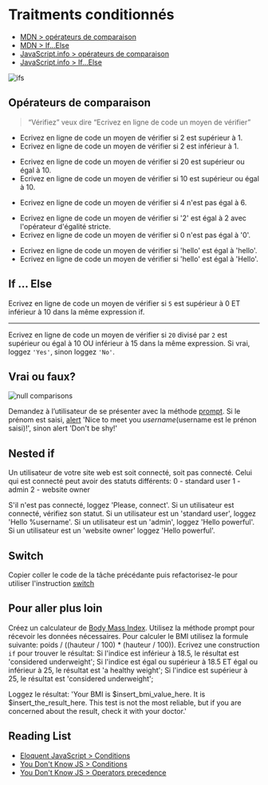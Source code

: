# Traitments conditionnés

+ [MDN > opérateurs de comparaison](https://developer.mozilla.org/en-US/docs/Web/JavaScript/Reference/Operators/Comparison_Operators)
+ [MDN > If...Else](https://developer.mozilla.org/en-US/docs/Web/JavaScript/Reference/Statements/if...else)
+ [JavaScript.info > opérateurs de comparaison](https://javascript.info/comparison)
+ [JavaScript.info > If...Else](https://javascript.info/comparison)

![ifs](https://pics.me.me/a-programmers-wife-sends-him-to-the-grocery-store-with-31715874.png)

## Opérateurs de comparaison

> “Vérifiez” veux dire “Ecrivez en ligne de code un moyen de vérifier”
​
+ Ecrivez en ligne de code un moyen de vérifier si 2 est supérieur à 1.
+ Ecrivez en ligne de code un moyen de vérifier si 2 est inférieur à 1.
<!-- + Ecrivez en ligne de code un moyen de vérifier si 2 est inférieur à 5. -->
+ Ecrivez en ligne de code un moyen de vérifier si 20 est supérieur ou égal à 10.
+ Ecrivez en ligne de code un moyen de vérifier si 10 est supérieur ou égal à 10.
<!-- + Ecrivez en ligne de code un moyen de vérifier si 5 est inférieur ou égal à 10. -->
+ Ecrivez en ligne de code un moyen de vérifier si 4 n'est pas égal à 6.
<!-- + Ecrivez en ligne de code un moyen de vérifier si '5' converti en nombre n'est pas égal à 5. -->
<!-- + Ecrivez en ligne de code un moyen de vérifier si '2' est égal à 2 avec l'opérateur d'égalité simple. -->
+ Ecrivez en ligne de code un moyen de vérifier si '2' est égal à 2 avec l'opérateur d'égalité stricte.
+ Ecrivez en ligne de code un moyen de vérifier si 0 n'est pas égal à '0'.
<!-- + Ecrivez en ligne de code un moyen de vérifier si 0 n'est pas strictement égal à '0'. -->
+ Ecrivez en ligne de code un moyen de vérifier si 'hello' est égal à 'hello'.
+ Ecrivez en ligne de code un moyen de vérifier si 'hello' est égal à 'Hello'.
<!-- + Ecrivez en ligne de code un moyen de vérifier si `'true'` est égal à `true`. -->

## If ... Else

Ecrivez en ligne de code un moyen de vérifier si `5` est supérieur à 0 ET inférieur à 10 dans la même expression if.

---

Ecrivez en ligne de code un moyen de vérifier si `20` divisé par `2` est supérieur ou égal à 10 OU inférieur à 15 dans la même expression. Si vrai, loggez `'Yes'`, sinon loggez `'No'`.

<!-- ---

Un groupe peut être publique ou privé. Un utilisateur peut accéder au contenu d’un groupe si ce groupe est publique ou si le groupe est privé mais qu’il est membre ce groupe.
​
Utilisez deux variables `isPrivate` et `isMember` pour écrire une seule condition qui vérifie si utilisateur peut accéder au contenu d’un groupe
​

Testez votre solution avec les valeurs suivantes:
```js
// can see the group
let isPrivate = false;
let isMember = false;

// can't see the group
let isPrivate = true;
let isMember = false;

// can see the group
let isPrivate = true;
let isMember = true;

``` -->

## Vrai ou faux?

![null comparisons](https://i.ibb.co/99xX5c7/comparisons.png)

<!-- Assignez à une variable chaque valeur suivante précédé par l'opérateur `!`. Observez comment il transforme les valeurs.
Expliquez dans un commentaire pourquoi on utilise cet opérateur.
```js
'', '0', 1, 0, undefined, null, NaN, 'Hello World', {hello: 'World'}, {}, [1, 2, 3], []
```

---

```js
let isButtonVisible = true; // can be true or false
```
Comparer `isButtonVisible` avec `false` pour vérifier si le bouton n'est pas visible. Si non visible, loggez `'Hidden'`, sinon loggez `'Visible'`.
Refactorisez votre code pour utiliser l'opérateur `!`.

---

Assignez à une variable chaque valeur suivante précédé par l'opérateur `!!`. Observez comment il transforme les valeurs.
Expliquez dans un commentaire pourquoi on utilise cet opérateur.
```js
'', '0', 1, 0, undefined, null, NaN, 'Hello World', {hello: 'World'}, {}, [1, 2, 3], []
```

--- -->

Demandez à l’utilisateur de se présenter avec la méthode [prompt](https://developer.mozilla.org/en-US/docs/Web/API/Window/prompt). Si le prénom est saisi, [alert](https://developer.mozilla.org/en-US/docs/Web/API/Window/alert) 'Nice to meet you $username ($username est le prénon saisi)!', sinon alert 'Don't be shy!'
<!-- Utilisez l'opérateur `!!`. -->

<!-- ---

Testez les valeurs suivantes dans la construction `if`. Lesquelles sont TRUTHY et lesquelles sont FALSY? 
```js
'', '0', 1, 0, undefined, null, NaN, 'Hello World', {hello: 'World'}, {}, [1, 2, 3], []
// List truthy values here:
// List falsy values here:
```

Copiez collez le code de la tâche ("Demandez à l’utilisateur de se présenter...") puis refactorisez-le pour vérifier que la valeur saisie est simplement truthy/falsy. -->

## Nested if

Un utilisateur de votre site web est soit connecté, soit pas connecté. Celui qui est connecté peut avoir des statuts différents:
0 - standard user
1 - admin
2 - website owner

S'il n'est pas connecté, loggez 'Please, connect'.
Si un utilisateur est connecté, vérifiez son statut.
Si un utilisateur est un 'standard user', loggez 'Hello %username'.
Si un utilisateur est un 'admin', loggez 'Hello powerful'. 
Si un utilisateur est un 'website owner' loggez 'Hello powerful'.

## Switch

Copier coller le code de la tâche précédante puis refactorisez-le pour utiliser l'instruction [switch](https://developer.mozilla.org/en-US/docs/Web/JavaScript/Reference/Statements/switch)

<!-- ---

Obtenez le jour de la semaine avec l'objet [Date](https://developer.mozilla.org/en-US/docs/Web/JavaScript/Reference/Global_Objects/Date) et sa méthode `getDay`.
Utilisez l'instruction `switch` pour traduire les jours de la semaine en français. 
En JavaScript, le premier jour de la semaine est dimanche 😉.
```js
const today = new Date();
const todayDay = today.getDay();
``` -->
<!-- ---

Obtenez le mois en cours toujours avec l'objet Date.
Utilisez l'instruction `switch` avec le regroupement des cas pour dire dans quelle saison on se trouve: hiver, été ou mi-saison. -->

<!-- ## Opérateur ternaire

Utilisez l'opérateur ternaire pour effectuer l'opération suivante:
Si l'id du client est valide, sauvegarder ces achats dans la base de données (ou juste loggez 'Saved'). Sinon loggez 'Cancel'.

--- 

Un utilisateur arrive sur votre site web. Si c'est sa première fois ici, vous devez montrer une bannière que vous utilisez cookies selon le RGPD (Règlement Général à la Protection des Données). Sinon, cachez la bannière.

```js
const isFirstTimeHere = true; // ou false
const isCookiesVisible = // use ternary operator here to assign value to isCookiesVisible variable
``` -->

## Pour aller plus loin

Créez un calculateur de [Body Mass Index](https://fr.wikipedia.org/wiki/Indice_de_masse_corporelle).
Utilisez la méthode prompt pour récevoir les données nécessaires.
Pour calculer le BMI utilisez la formule suivante: poids / ((hauteur / 100) * (hauteur / 100)).
Ecrivez une construction `if` pour trouver le résultat:
Si l'indice est inférieur à 18.5, le résultat est 'considered underweight';
Si l'indice est égal ou supérieur à 18.5 ET égal ou inférieur à 25, le résultat est 'a healthy weight';
Si l'indice est supérieur à 25, le résultat est 'considered underweight';

Loggez le résultat: 'Your BMI is $insert_bmi_value_here. It is $insert_the_result_here. This test is not the most reliable, but if you are concerned about the result, check it with your doctor.'

## Reading List

+ [Eloquent JavaScript > Conditions](https://eloquentjavascript.net/02_program_structure.html#h_wpz5oi2dy7)
+ [You Don't Know JS > Conditions](https://github.com/getify/You-Dont-Know-JS/blob/master/up%20%26%20going/ch1.md#conditionals)
+ [You Don't Know JS > Operators precedence](https://github.com/getify/You-Dont-Know-JS/blob/master/types%20%26%20grammar/ch5.md#operator-precedence)

